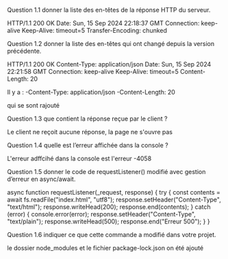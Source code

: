 Question 1.1 donner la liste des en-têtes de la réponse HTTP du serveur.

HTTP/1.1 200 OK
Date: Sun, 15 Sep 2024 22:18:37 GMT
Connection: keep-alive
Keep-Alive: timeout=5
Transfer-Encoding: chunked


Question 1.2 donner la liste des en-têtes qui ont changé depuis la version précédente.


HTTP/1.1 200 OK
Content-Type: application/json
Date: Sun, 15 Sep 2024 22:21:58 GMT
Connection: keep-alive
Keep-Alive: timeout=5
Content-Length: 20

Il y a :
-Content-Type: application/json
-Content-Length: 20

qui se sont rajouté


Question 1.3 que contient la réponse reçue par le client ?

Le client ne reçoit aucune réponse, la page ne s'ouvre pas

Question 1.4 quelle est l’erreur affichée dans la console ? 

L'erreur adffcihé dans la console est l'erreur -4058

Question 1.5 donner le code de requestListener() modifié avec gestion d’erreur en async/await.

async function requestListener(_request, response) {
  try {
    const contents = await fs.readFile("index.html", "utf8");
    response.setHeader("Content-Type", "text/html");
    response.writeHead(200);
    response.end(contents);
  } catch (error) {
    console.error(error);
    response.setHeader("Content-Type", "text/plain");
    response.writeHead(500);
    response.end("Erreur 500");
  }
}

Question 1.6 indiquer ce que cette commande a modifié dans votre projet.

le dossier node_modules et le fichier package-lock.json on été ajouté



